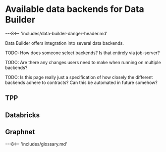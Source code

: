 # Available data backends for Data Builder

---8<-- 'includes/data-builder-danger-header.md'

Data Builder offers integration into several data backends.

TODO: How does someone select backends? Is that entirely via
job-server?

TODO: Are there any changes users need to make when running on multiple
backends?

TODO: Is this page really just a specification of how closely the
different backends adhere to contracts? Can this be automated in future
somehow?

## TPP

## Databricks

## Graphnet

---8<-- 'includes/glossary.md'

